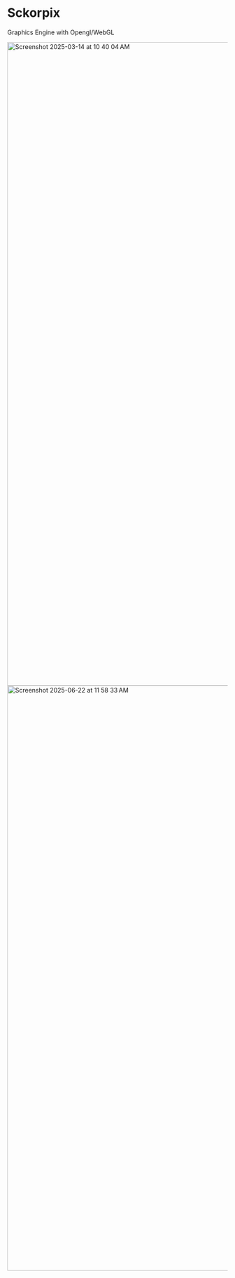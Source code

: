 # Sckorpix
Graphics Engine with Opengl/WebGL

<img width="1470" alt="Screenshot 2025-03-14 at 10 40 04 AM" src="https://github.com/user-attachments/assets/88b4ed6d-532d-4bf4-be80-e59b167af800" />


<img width="1337" alt="Screenshot 2025-06-22 at 11 58 33 AM" src="https://github.com/user-attachments/assets/a4269d7c-e093-4662-86c7-9db019e65426" />
